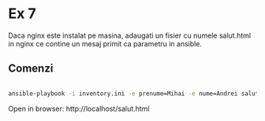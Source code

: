 # Ex 7

Daca nginx este instalat pe masina, adaugati un fisier cu numele salut.html in nginx ce contine un mesaj primit ca parametru in ansible.

## Comenzi

```bash

ansible-playbook -i inventory.ini -e prenume=Mihai -e nume=Andrei salut.yaml

```

Open in browser: http://localhost/salut.html
